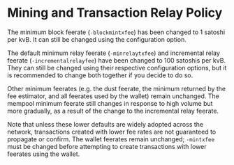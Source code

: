 Mining and Transaction Relay Policy
=========================

The minimum block feerate (`-blockmintxfee`) has been changed to 1 satoshi per kvB. It can still be changed using the
configuration option.

The default minimum relay feerate (`-minrelaytxfee`) and incremental relay feerate (`-incrementalrelayfee`) have been
changed to 100 satoshis per kvB. They can still be changed using their respective configuration options, but it is
recommended to change both together if you decide to do so.

Other minimum feerates (e.g. the dust feerate, the minimum returned by the fee estimator, and all feerates used by the
wallet) remain unchanged. The mempool minimum feerate still changes in response to high volume but more gradually, as a
result of the change to the incremental relay feerate.

Note that unless these lower defaults are widely adopted across the network, transactions created with lower fee rates
are not guaranteed to propagate or confirm. The wallet feerates remain unchanged; `-mintxfee` must be changed before
attempting to create transactions with lower feerates using the wallet.
